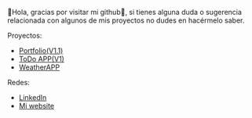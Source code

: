 👋Hola, gracias por visitar mi github👀, si tienes alguna duda o sugerencia relacionada con algunos de mis proyectos no dudes en hacérmelo saber.

Proyectos:

- [Portfolio(V1.1)](https://carloscastro-portfolio.vercel.app/)
- [ToDo APP(V1)](https://stupefied-ride-14563c.netlify.app/)
- [WeatherAPP](https://stellular-cucurucho-b97bb3.netlify.app/)

Redes:

- [LinkedIn](https://www.linkedin.com/in/carlos-castro-21b04a192/)
- [Mi website](https://carloscastro-portfolio.vercel.app/)
